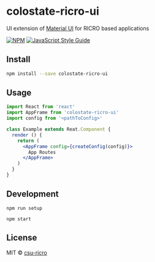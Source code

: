 # colostate-ricro-ui

UI extension of [Material UI](https://material-ui.com/) for RICRO based applications

[![NPM](https://img.shields.io/npm/v/colostate-ricro-ui.svg)](https://www.npmjs.com/package/colostate-ricro-ui) [![JavaScript Style Guide](https://img.shields.io/badge/code_style-standard-brightgreen.svg)](https://standardjs.com)

## Install

```bash
npm install --save colostate-ricro-ui
```

## Usage

```jsx
import React from 'react'
import AppFrame from 'colostate-ricro-ui'
import config from '<pathToConfig>'

class Example extends Reat.Component {
  render () {
    return (
      <AppFrame config={createConfig(config)}>
        App Routes
      </AppFrame>
    )
  }
}
```

## Development

```
npm run setup
```
```
npm start
```

## License

MIT © [csu-ricro](https://github.com/csu-ricro)
